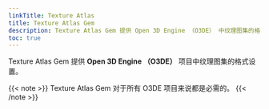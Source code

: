 ```yaml
---
linkTitle: Texture Atlas
title: Texture Atlas Gem
description: Texture Atlas Gem 提供 Open 3D Engine （O3DE） 中纹理图集的格式设置。
toc: true
---
```


Texture Atlas Gem 提供 **Open 3D Engine （O3DE）** 项目中纹理图集的格式设置。

{{< note >}}
Texture Atlas Gem 对于所有 O3DE 项目来说都是必需的。
{{< /note >}}
